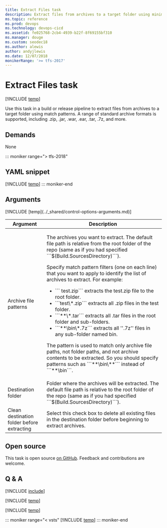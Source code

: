 ```yaml
---
title: Extract Files task
description: Extract files from archives to a target folder using minimatch patterns on Azure Pipelines and Team Foundation Server (TFS)
ms.topic: reference
ms.prod: devops
ms.technology: devops-cicd
ms.assetid: fe025768-2cb4-4939-b22f-8f69155bf310
ms.manager: douge
ms.custom: seodec18
ms.author: alewis
author: andyjlewis
ms.date: 12/07/2018
monikerRange: '>= tfs-2017'
---
```


# Extract Files task

[!INCLUDE [temp](../../_shared/version-tfs-2017-rtm.md)]

Use this task in a build or release pipeline to extract files from archives to a target folder using match patterns.
A range of standard archive formats is supported, including .zip, .jar, .war, .ear, .tar, .7z, and more.

## Demands

None

::: moniker range="> tfs-2018"
## YAML snippet
[!INCLUDE [temp](../_shared/yaml/ExtractFilesV1.md)]
::: moniker-end

## Arguments

<table>
<thead>
<tr>
<th>Argument</th>
<th>Description</th>
</tr>
</thead>
<tr>
<td>Archive file patterns</td>
<td>
<p>The archives you want to extract. The default file path is relative from the root folder of the repo (same as if you had specified ```$(Build.SourcesDirectory)```).</p>
<p>Specify match pattern filters (one on each line) that you want to apply to identify the list of archives to extract. For example:
</p>
<ul>
<li>``` test.zip``` extracts the test.zip file to the root folder.</li>
<li>```test\*.zip``` extracts all .zip files in the test folder.</li>
<li>```**\*.tar``` extracts all .tar files in the root folder and sub-folders.</li>
<li>```**\bin\*.7z``` extracts all ''.7z'' files in any sub-folder named bin.</li>
</ul>
<p>The pattern is used to match only archive file paths, not folder paths, and not archive contents to be extracted. So you should specify patterns such as ```**\bin\**``` instead of ```**\bin```.</p>
</td>
</tr>
<tr>
<td>Destination folder</td>
<td>Folder where the archives will be extracted.  The default file path is relative to the root folder of the repo (same as if you had specified ```$(Build.SourcesDirectory)```).</td>
</tr>
<tr>
<td>Clean destination folder before extracting</td>
<td>Select this check box to delete all existing files in the destination folder before beginning to extract archives.</td>
</tr>
<tr>
</tr>
[!INCLUDE [temp](../_shared/control-options-arguments.md)]
</table>

## Open source

This task is open source [on GitHub](https://github.com/Microsoft/azure-pipelines-tasks). Feedback and contributions are welcome.

## Q & A

<!-- BEGINSECTION class="md-qanda" -->

[!INCLUDE [include](../_shared/qa-minimatch.md)]

[!INCLUDE [temp](../_shared/build-step-common-qa.md)]

[!INCLUDE [temp](../../_shared/qa-agents.md)]

::: moniker range="< vsts"
[!INCLUDE [temp](../../_shared/qa-versions.md)]
::: moniker-end

<!-- ENDSECTION -->
